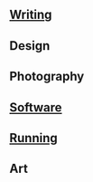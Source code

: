 ## [Writing](./writing/)

## Design

## Photography

## [Software](./software/)

## [Running](./running/)

## Art